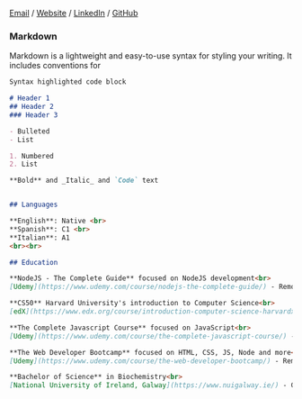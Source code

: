 
[Email](mailto:info@stephenlenane.com) / [Website](https://www.stephenlenane.com/) / [LinkedIn](https://www.linkedin.com/in/stephen-lenane-6756a0228/) / [GitHub](https://github.com/slenane)


### Markdown

Markdown is a lightweight and easy-to-use syntax for styling your writing. It includes conventions for

```markdown
Syntax highlighted code block

# Header 1
## Header 2
### Header 3

- Bulleted
- List

1. Numbered
2. List

**Bold** and _Italic_ and `Code` text


## Languages

**English**: Native <br>
**Spanish**: C1 <br>
**Italian**: A1
<br><br>

## Education

**NodeJS - The Complete Guide** focused on NodeJS development<br>
[Udemy](https://www.udemy.com/course/nodejs-the-complete-guide/) - Remote _(Jun 2021 - Oct 2021)_ <br>

**CS50** Harvard University's introduction to Computer Science<br>
[edX](https://www.edx.org/course/introduction-computer-science-harvardx-cs50x) - Remote _(March 2021 - Jun 2021)_ <br>

**The Complete Javascript Course** focused on JavaScript<br>
[Udemy](https://www.udemy.com/course/the-complete-javascript-course/) - Remote _(Jun 2020 - Sep 2020)_ <br>

**The Web Developer Bootcamp** focused on HTML, CSS, JS, Node and more<br>
[Udemy](https://www.udemy.com/course/the-web-developer-bootcamp/) - Remote _(Feb 2020 - Jun 2020)_ <br>

**Bachelor of Science** in Biochemistry<br>
[National University of Ireland, Galway](https://www.nuigalway.ie/) - Galway, Ireland _(2010 - 2014)_
